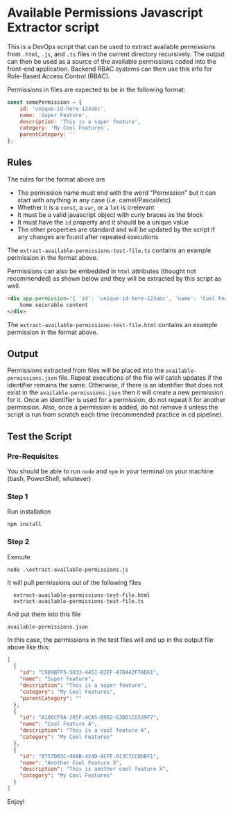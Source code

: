 # Available Permissions Javascript Extractor script

This is a DevOps script that can be used to extract available permissions from `.html`, `.js`, and `.ts` files 
in the current directory recursively. The output can then be used as a source of the available permissions 
coded into the front-end application. Backend RBAC systems can then use this info for Role-Based Access Control (RBAC).

Permissions in files are expected to be in the following format:

```javascript
const somePermission = {
    id: 'unique-id-here-123abc',
    name: 'Super Feature',
    description: 'This is a super feature',
    category: 'My Cool Features',
    parentCategory: ''
};
```

## Rules

The rules for the format above are

* The permission name must end with the word "Permission" but it can start with anything in any case (i.e. camel/Pascal/etc)
* Whether it is a `const`, a `var`, or a `let` is irrelevant
* It must be a valid javascript object with curly braces as the block
* It must have the `id` property and it should be a unique value
* The other properties are standard and will be updated by the script if any changes are found after repeated executions

The `extract-available-permissions-test-file.ts` contains an example permission in the format above. 

Permissions can also be embedded in `html` attributes (thought not recommended) as shown below and they will be 
extracted by this script as well. 

```html
<div app-permission="{ 'id': 'unique-id-here-123abc', 'name': 'Cool Feature A', 'description': 'This is a cool feature A', 'category': 'My Cool Features' }">
    Some securable content
</div>
```

The `extract-available-permissions-test-file.html` contains an example permission in the format above. 

## Output

Permissions extracted from files will be placed into the `available-permissions.json` file. Repeat executions 
of the file will catch updates if the identifier remains the same. Otherwise, if there is an identifier that 
does not exist in the `available-permissions.json` then it will create a new permission for it. Once an identifier
is used for a permission, do not repeat it for another permission. Also, once a permission is added, do not 
remove it unless the script is run from scratch each time (recommended practice in cd pipeline).

## Test the Script 

### Pre-Requisites

You should be able to run `node` and `npm` in your terminal on your machine (bash, PowerShell, whatever)

### Step 1

Run installation

  `npm install`

### Step 2

Execute

  `node .\extract-available-permissions.js`

It will pull permissions out of the following files

```
  extract-available-permissions-test-file.html
  extract-available-permissions-test-file.ts
```

And put them into this file

  `available-permissions.json`

In this case, the permissions in the test files will end up in the output file above like this:

```json
[
  {
    "id": "C989BFF5-5833-4451-B2EF-47D442F7AD61",
    "name": "Super Feature",
    "description": "This is a super feature",
    "category": "My Cool Features",
    "parentCategory": ""
  },
  {
    "id": "A106CF9A-285F-4CA5-B982-63DD1C6539F7",
    "name": "Cool Feature A",
    "description": "This is a cool feature A",
    "category": "My Cool Features"
  },
  {
    "id": "8753DB3C-96AB-424D-9CFF-013C7CCDDBF1",
    "name": "Another Cool Feature X",
    "description": "This is another cool feature X",
    "category": "My Cool Features"
  }
]
```

Enjoy!
